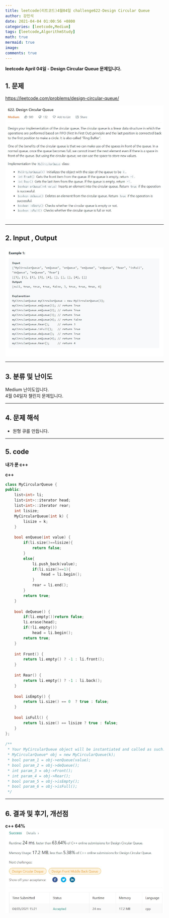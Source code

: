 ```yaml
---
title: leetcode(리트코드)4월04일 challenge622-Design Circular Queue
author: 강민석
date: 2021-04-04 01:00:56 +0800
categories: [leetcode,Medium]
tags: [leetcode,AlgorithmStudy]
math: true
mermaid: true
image: 
comments: true
---
```


**leetcode April 04일 - Design Circular Queue 문제입니다.**

## 1. 문제
<https://leetcode.com/problems/design-circular-queue/>  

![](/assets/img/sample/leetcode/622/Problem.JPG)  

-----  

## 2. Input , Output

![](/assets/img/sample/leetcode/622/input.JPG)  


-----  

## 3. 분류 및 난이도

Medium 난이도입니다.  
4월 04일자 챌린지 문제입니다. 

-----  

## 4. 문제 해석

- 원형 큐를 만듭니다. 




-----  

## 5. code

**내가 푼 c++**

**c++**

```c++
class MyCircularQueue {
public:
    list<int> li;
    list<int>::iterator head;
    list<int>::iterator rear;
    int lisize; 
    MyCircularQueue(int k) {
        lisize = k;
    }
    
    bool enQueue(int value) {
        if(li.size()==lisize){
            return false;
        }
        else{
            li.push_back(value);
            if(li.size()==1){
                head = li.begin();
            }
            rear = li.end();
        }
        return true;
    }
    
    bool deQueue() {
        if(li.empty())return false;
        li.erase(head);
        if(!li.empty())
            head = li.begin();
        return true;
    }
    
    int Front() {
        return li.empty() ? -1 : li.front();
    }
    
    int Rear() {
        return li.empty() ? -1 : li.back();
    }
    
    bool isEmpty() {
        return li.size() == 0  ? true : false;
    }
    
    bool isFull() {
        return li.size() == lisize ? true : false;
    }
};

/**
 * Your MyCircularQueue object will be instantiated and called as such:
 * MyCircularQueue* obj = new MyCircularQueue(k);
 * bool param_1 = obj->enQueue(value);
 * bool param_2 = obj->deQueue();
 * int param_3 = obj->Front();
 * int param_4 = obj->Rear();
 * bool param_5 = obj->isEmpty();
 * bool param_6 = obj->isFull();
 */
```
-----

## 6. 결과 및 후기, 개선점

**c++ 64%**
![](/assets/img/sample/leetcode/622/result.JPG)  


